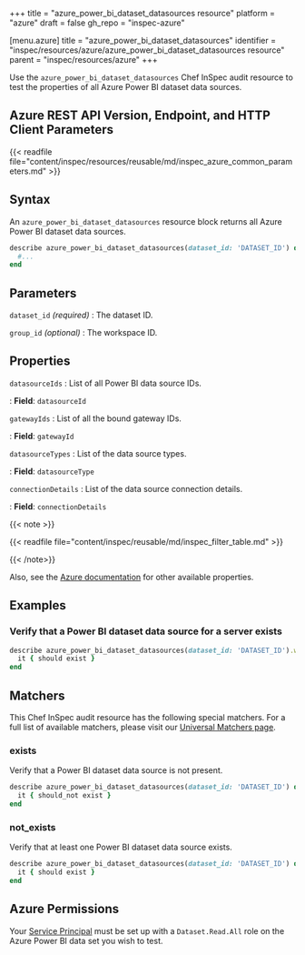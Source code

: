 +++
title = "azure_power_bi_dataset_datasources resource"
platform = "azure"
draft = false
gh_repo = "inspec-azure"

[menu.azure]
title = "azure_power_bi_dataset_datasources"
identifier = "inspec/resources/azure/azure_power_bi_dataset_datasources resource"
parent = "inspec/resources/azure"
+++

Use the `azure_power_bi_dataset_datasources` Chef InSpec audit resource to test the properties of all Azure Power BI dataset data sources.

## Azure REST API Version, Endpoint, and HTTP Client Parameters

{{< readfile file="content/inspec/resources/reusable/md/inspec_azure_common_parameters.md" >}}

## Syntax

An `azure_power_bi_dataset_datasources` resource block returns all Azure Power BI dataset data sources.

```ruby
describe azure_power_bi_dataset_datasources(dataset_id: 'DATASET_ID') do
  #...
end
```

## Parameters

`dataset_id` _(required)_
: The dataset ID.

`group_id` _(optional)_
: The workspace ID.

## Properties

`datasourceIds`
: List of all Power BI data source IDs.

: **Field**: `datasourceId`

`gatewayIds`
: List of all the bound gateway IDs.

: **Field**: `gatewayId`

`datasourceTypes`
: List of the data source types.

: **Field**: `datasourceType`

`connectionDetails`
: List of the data source connection details.

: **Field**: `connectionDetails`

{{< note >}}

{{< readfile file="content/inspec/reusable/md/inspec_filter_table.md" >}}

{{< /note>}}

Also, see the [Azure documentation](https://docs.microsoft.com/en-us/rest/api/power-bi/datasets/get-datasources) for other available properties.

## Examples

### Verify that a Power BI dataset data source for a server exists

```ruby
describe azure_power_bi_dataset_datasources(dataset_id: 'DATASET_ID').where{ connectionDetails[:server] == 'CONNECTION_SERVER' } do
  it { should exist }
end
```

## Matchers

This Chef InSpec audit resource has the following special matchers. For a full list of available matchers, please visit our [Universal Matchers page](https://www.inspec.io/docs/reference/matchers/).

### exists

Verify that a Power BI dataset data source is not present.

```ruby
describe azure_power_bi_dataset_datasources(dataset_id: 'DATASET_ID') do
  it { should_not exist }
end
```

### not_exists

Verify that at least one Power BI dataset data source exists.

``` ruby
describe azure_power_bi_dataset_datasources(dataset_id: 'DATASET_ID') do
  it { should exist }
end
```

## Azure Permissions

Your [Service Principal](https://docs.microsoft.com/en-us/azure/azure-resource-manager/resource-group-create-service-principal-portal) must be set up with a `Dataset.Read.All` role on the Azure Power BI data set you wish to test.
